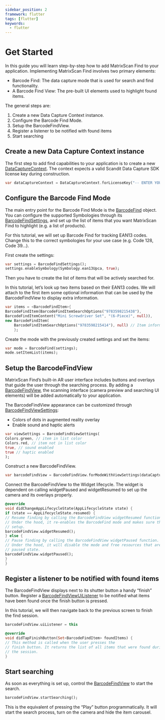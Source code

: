 ```yaml
---
sidebar_position: 2
framework: flutter
tags: [flutter]
keywords:
  - flutter
---
```


# Get Started

In this guide you will learn step-by-step how to add MatrixScan Find to your application. Implementing MatrixScan Find involves two primary elements:

- Barcode Find: The data capture mode that is used for search and find functionality.
- A Barcode Find View: The pre-built UI elements used to highlight found items.

The general steps are:

1. Create a new Data Capture Context instance.
2. Configure the Barcode Find Mode.
3. Setup the BarcodeFindView.
4. Register a listener to be notified with found items
5. Start searching

## Create a new Data Capture Context instance

The first step to add find capabilities to your application is to create a new [DataCaptureContext](https://docs.scandit.com/data-capture-sdk/flutter/core/api/data-capture-context.html#class-scandit.datacapture.core.DataCaptureContext). The context expects a valid Scandit Data Capture SDK license key during construction.

```dart
var dataCaptureContext = DataCaptureContext.forLicenseKey("-- ENTER YOUR SCANDIT LICENSE KEY HERE --");
```

## Configure the Barcode Find Mode

The main entry point for the Barcode Find Mode is the [BarcodeFind](https://docs.scandit.com/data-capture-sdk/flutter/barcode-capture/api/barcode-find.html#class-scandit.datacapture.barcode.find.BarcodeFind) object. You can configure the supported Symbologies through its [BarcodeFindSettings](https://docs.scandit.com/data-capture-sdk/flutter/barcode-capture/api/barcode-find-settings.html#class-scandit.datacapture.barcode.find.BarcodeFindSettings), and set up the list of items that you want MatrixScan Find to highlight (e.g. a list of products).

For this tutorial, we will set up Barcode Find for tracking EAN13 codes. Change this to the correct symbologies for your use case (e.g. Code 128, Code 39…).

First create the settings:

```dart
var settings = BarcodeFindSettings();
settings.enableSymbology(Symbology.ean13Upca, true);
```

Then you have to create the list of items that will be actively searched for.

In this tutorial, let’s look up two items based on their EAN13 codes. We will attach to the first item some optional information that can be used by the BarcodeFindView to display extra information.

```dart
var items = <BarcodeFindItem>{
BarcodeFindItem(BarcodeFindItemSearchOptions("9783598215438"),
BarcodeFindItemContent("Mini Screwdriver Set", "(6-Piece)", null)),
new BarcodeFindItem(
    BarcodeFindItemSearchOptions("9783598215414"), null) // Item information is optional, used for display only
    };
```

Create the mode with the previously created settings and set the items:

```dart
var mode = BarcodeFind(settings);
mode.setItemList(items);
```

## Setup the BarcodeFindView

MatrixScan Find’s built-in AR user interface includes buttons and overlays that guide the user through the searching process. By adding a [BarcodeFindView](https://docs.scandit.com/data-capture-sdk/flutter/barcode-capture/api/ui/barcode-find-view.html#class-scandit.datacapture.barcode.find.ui.BarcodeFindView), the scanning interface (camera preview and searching UI elements) will be added automatically to your application.

The BarcodeFindView appearance can be customized through [BarcodeFindViewSettings](https://docs.scandit.com/data-capture-sdk/flutter/barcode-capture/api/ui/barcode-find-view-settings.html#class-scandit.datacapture.barcode.find.ui.BarcodeFindViewSettings):

- Colors of dots in augmented reality overlay
- Enable sound and haptic alerts

```dart
var viewSettings = BarcodeFindViewSettings(
Colors.green, // item in list color
Colors.red, // item not in list color
true, // sound enabled
true // haptic enabled
);
```

Construct a new BarcodeFindView.

```dart
var barcodeFindView = BarcodeFindView.forModeWithViewSettings(dataCaptureContext, barcodeFind, viewSettings);
```

Connect the BarcodeFindView to the Widget lifecycle. The widget is dependent on calling widgetPaused and widgetResumed to set up the camera and its overlays properly.

```dart
@override
void didChangeAppLifecycleState(AppLifecycleState state) {
if (state == AppLifecycleState.resumed) {
// Resume finding by calling the BarcodeFindView widgetResumed function.
// Under the hood, it re-enables the BarcodeFind mode and makes sure the view is properly
// setup.
barcodeFindView.widgetResumed();
} else {
// Pause finding by calling the BarcodeFindView widgetPaused function.
// Under the hood, it will disable the mode and free resources that are not needed in a
// paused state.
barcodeFindView.widgetPaused();
}
}
```

## Register a listener to be notified with found items

The BarcodeFindView displays next to its shutter button a handy “finish” button. Register a [BarcodeFindViewUiListener](https://docs.scandit.com/data-capture-sdk/flutter/barcode-capture/api/ui/barcode-find-view.html#interface-scandit.datacapture.barcode.find.ui.IBarcodeFindViewUiListener) to be notified what items have been found once the finish button is pressed.

In this tutorial, we will then navigate back to the previous screen to finish the find session.

```dart
barcodeFindView.uiListener = this

@override
void didTapFinishButton(Set<BarcodeFindItem> foundItems) {
// This method is called when the user presses the
// finish button. It returns the list of all items that were found during
// the session.
}
```

## Start searching

As soon as everything is set up, control the [BarcodeFindView](https://docs.scandit.com/data-capture-sdk/flutter/barcode-capture/api/ui/barcode-find-view.html#class-scandit.datacapture.barcode.find.ui.BarcodeFindView) to start the search.

```dart
barcodeFindView.startSearching();
```

This is the equivalent of pressing the “Play” button programmatically. It will start the search process, turn on the camera and hide the item carousel.

